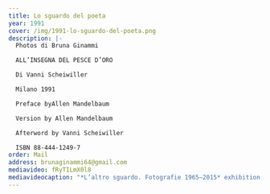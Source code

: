 ```yaml
---
title: Lo sguardo del poeta
year: 1991
cover: /img/1991-lo-sguardo-del-poeta.png
description: |-
  Photos di Bruna Ginammi

  ALL’INSEGNA DEL PESCE D’ORO

  Di Vanni Scheiwiller

  Milano 1991 

  Preface byAllen Mandelbaum

  Version by Allen Mandelbaum

  Afterword by Vanni Scheiwiller

  ISBN 88-444-1249-7
order: Mail
address: brunaginammi64@gmail.com
mediavideo: fRyTILmX0l8
mediavideocaption: "*L’altro sguardo. Fotografie 1965–2015* exhibition, collezione Donata Pizzi."
---
```

